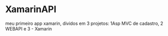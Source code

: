 # XamarinAPI
meu primeiro app xamarin, dividos em 3 projetos: 1Asp  MVC de cadastro, 2 WEBAPI e 3 - Xamarin
